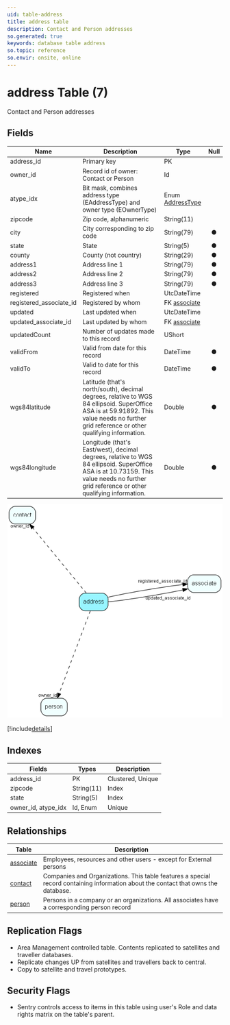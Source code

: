 ```yaml
---
uid: table-address
title: address table
description: Contact and Person addresses
so.generated: true
keywords: database table address
so.topic: reference
so.envir: onsite, online
---
```


# address Table (7)

Contact and Person addresses

## Fields

| Name | Description | Type | Null |
|------|-------------|------|:----:|
|address\_id|Primary key|PK| |
|owner\_id|Record id of owner: Contact or Person|Id| |
|atype\_idx|Bit mask, combines address type (EAddressType) and owner type (EOwnerType)|Enum [AddressType](enums/addresstype.md)| |
|zipcode|Zip code, alphanumeric|String(11)| |
|city|City corresponding to zip code|String(79)|&#x25CF;|
|state|State|String(5)|&#x25CF;|
|county|County (not country)|String(29)|&#x25CF;|
|address1|Address line 1|String(79)|&#x25CF;|
|address2|Address line 2|String(79)|&#x25CF;|
|address3|Address line 3|String(79)|&#x25CF;|
|registered|Registered when|UtcDateTime| |
|registered\_associate\_id|Registered by whom|FK [associate](associate.md)| |
|updated|Last updated when|UtcDateTime| |
|updated\_associate\_id|Last updated by whom|FK [associate](associate.md)| |
|updatedCount|Number of updates made to this record|UShort| |
|validFrom|Valid from date for this record|DateTime|&#x25CF;|
|validTo|Valid to date for this record|DateTime|&#x25CF;|
|wgs84latitude|Latitude (that&apos;s north/south), decimal degrees, relative to WGS 84 ellipsoid. SuperOffice ASA is at 59.91892. This value needs no further grid reference or other qualifying information.|Double|&#x25CF;|
|wgs84longitude|Longitude (that&apos;s East/west), decimal degrees, relative to WGS 84 ellipsoid. SuperOffice ASA is at 10.73159. This value needs no further grid reference or other qualifying information.|Double|&#x25CF;|


![address table relationship diagram](./media/address.png)

[!include[details](./includes/address.md)]

## Indexes

| Fields | Types | Description |
|--------|-------|-------------|
|address\_id |PK |Clustered, Unique |
|zipcode |String(11) |Index |
|state |String(5) |Index |
|owner\_id, atype\_idx |Id, Enum |Unique |

## Relationships

| Table|  Description |
|------|-------------|
|[associate](associate.md)  |Employees, resources and other users - except for External persons |
|[contact](contact.md)  |Companies and Organizations.   This table features a special record containing information about the contact that owns the database.   |
|[person](person.md)  |Persons in a company or an organizations. All associates have a corresponding person record |


## Replication Flags

* Area Management controlled table. Contents replicated to satellites and traveller databases.
* Replicate changes UP from satellites and travellers back to central.
* Copy to satellite and travel prototypes.

## Security Flags

* Sentry controls access to items in this table using user's Role and data rights matrix on the table's parent.

